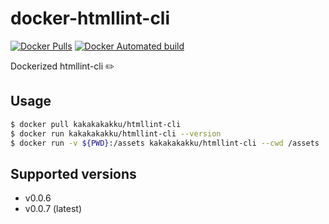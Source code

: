 # docker-htmllint-cli

[![Docker Pulls](https://img.shields.io/docker/pulls/kakakakakku/htmllint-cli.svg?style=for-the-badge)](https://hub.docker.com/r/kakakakakku/htmllint-cli/)
[![Docker Automated build](https://img.shields.io/docker/automated/kakakakakku/htmllint-cli.svg?style=for-the-badge)](https://hub.docker.com/r/kakakakakku/htmllint-cli/)

Dockerized htmllint-cli ✏️

## Usage

```sh
$ docker pull kakakakakku/htmllint-cli
$ docker run kakakakakku/htmllint-cli --version
$ docker run -v ${PWD}:/assets kakakakakku/htmllint-cli --cwd /assets
```

## Supported versions

- v0.0.6
- v0.0.7 (latest)
